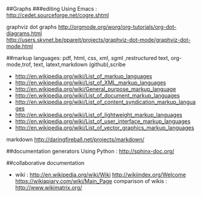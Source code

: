 ##Graphs
###editing
Using Emacs :
 http://cedet.sourceforge.net/cogre.shtml
 
graphviz dot graphs
 http://orgmode.org/worg/org-tutorials/org-dot-diagrams.html  
 http://users.skynet.be/ppareit/projects/graphviz-dot-mode/graphviz-dot-mode.html
 
##markup
 languages: pdf, html, css, xml, sgml ,restructured text, org-mode,trof, text, latext,markdown (github),scribe
* http://en.wikipedia.org/wiki/List_of_markup_languages 
* http://en.wikipedia.org/wiki/List_of_XML_markup_languages
* http://en.wikipedia.org/wiki/General_purpose_markup_language
* http://en.wikipedia.org/wiki/List_of_document_markup_languages
* http://en.wikipedia.org/wiki/List_of_content_syndication_markup_languages
* http://en.wikipedia.org/wiki/List_of_lightweight_markup_languages
* http://en.wikipedia.org/wiki/List_of_user_interface_markup_languages
* http://en.wikipedia.org/wiki/List_of_vector_graphics_markup_languages

markdown http://daringfireball.net/projects/markdown/

##documentation generators
Using Python : http://sphinx-doc.org/

##collaborative documentation
* wiki : 
http://en.wikipedia.org/wiki/Wiki 
http://wikiindex.org/Welcome 
https://wikiapiary.com/wiki/Main_Page 
comparison of wikis : http://www.wikimatrix.org/
